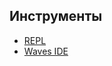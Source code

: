 ## Инструменты

* [REPL](/ru/building-apps/smart-contracts/tools/repl)
* [Waves IDE](/ru/building-apps/smart-contracts/tools/waves-ide)
